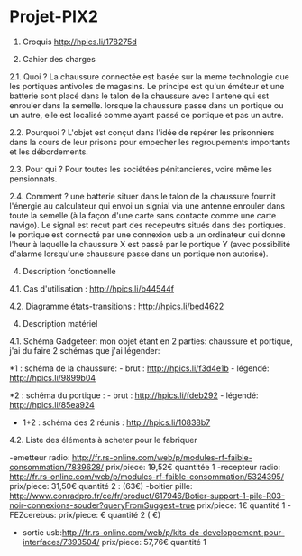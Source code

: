 Projet-PIX2
===========
1. Croquis http://hpics.li/178275d

2. Cahier des charges 

2.1. Quoi ? 
La chaussure connectée est basée sur la meme technologie que les portiques antivoles de magasins. Le principe est qu'un éméteur et une batterie sont placé dans le
talon de la chaussure avec l'antene qui est enrouler dans la semelle. lorsque la chaussure passe dans un portique ou un autre, elle est localisé comme ayant passé
ce portique et pas un autre. 

2.2. Pourquoi ? 
L'objet est conçut dans l'idée de repérer les prisonniers dans la cours de leur prisons pour empecher les regroupements importants et les débordements.
 
2.3. Pour qui ? 
Pour toutes les sociétées pénitancieres, voire même les pensionnats.
 
2.4. Comment ? 
une batterie situer dans le talon de la chaussure fournit l'énergie au calculateur qui envoi un signial via une antenne enrouler dans toute la semelle (à la façon
d'une carte sans contacte comme une carte navigo). Le signal est recut part des recepeutrs situés dans des portiques. le portique est connecté par une connexion usb
a un ordinateur qui donne l'heur à laquelle la chaussure X est passé par le portique Y (avec possibilité d'alarme lorsqu'une chaussure passe dans un portique non
autorisé).

 
4. Description fonctionnelle 

4.1. Cas d'utilisation : http://hpics.li/b44544f

4.2. Diagramme états-transitions : http://hpics.li/bed4622
 

4. Description matériel 

4.1. Schéma Gadgeteer:
mon objet étant en 2 parties: chaussure et portique, j'ai du faire 2 schémas que j'ai légender:

*1 : schéma de la chaussure: - brut : http://hpics.li/f3d4e1b
                             - légendé: http://hpics.li/9899b04

*2 : schéma du portique : - brut : http://hpics.li/fdeb292
                          - légendé: http://hpics.li/85ea924
                          
* 1+2 : schéma des 2 réunis : http://hpics.li/10838b7


4.2. Liste des éléments à acheter pour le fabriquer 

-emetteur radio: http://fr.rs-online.com/web/p/modules-rf-faible-consommation/7839628/
prix/piece: 19,52€
quantitée 1
-recepteur radio: http://fr.rs-online.com/web/p/modules-rf-faible-consommation/5324395/
prix/piece: 31,50€
quantité 2 : (63€)
-boitier pille: http://www.conradpro.fr/ce/fr/product/617946/Botier-support-1-pile-R03-noir-connexions-souder?queryFromSuggest=true
prix/piece: 1€
quantité 1
-FEZcerebus:
prix/piece: €
quantité 2 ( €)
- sortie usb:http://fr.rs-online.com/web/p/kits-de-developpement-pour-interfaces/7393504/
prix/piece: 57,76€
quantité 1
